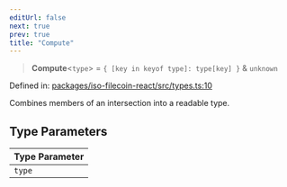 ```yaml
---
editUrl: false
next: true
prev: true
title: "Compute"
---
```


> **Compute**\<`type`\> = `{ [key in keyof type]: type[key] }` & `unknown`

Defined in: [packages/iso-filecoin-react/src/types.ts:10](https://github.com/hugomrdias/filecoin/blob/main/packages/iso-filecoin-react/src/types.ts#L10)

Combines members of an intersection into a readable type.

## Type Parameters

| Type Parameter |
| ------ |
| `type` |
